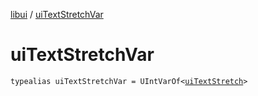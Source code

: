 [libui](README.md) / [uiTextStretchVar](ui-text-stretch-var.md)

# uiTextStretchVar

`typealias uiTextStretchVar = UIntVarOf<`[`uiTextStretch`](ui-text-stretch.md)`>`
